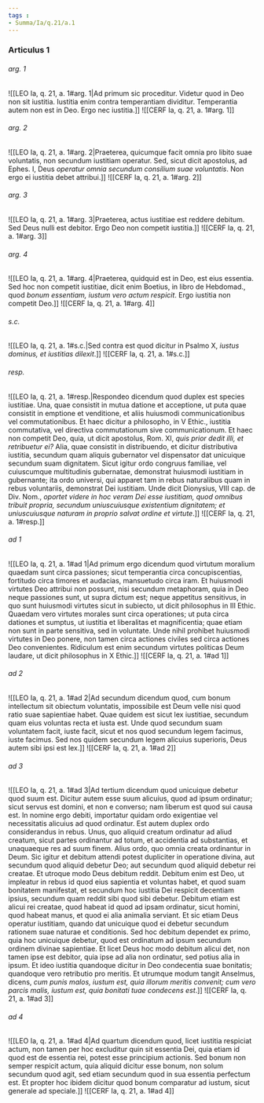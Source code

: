 ```yaml
---
tags : 
- Summa/Ia/q.21/a.1
---
```


### Articulus 1

###### arg. 1
![[LEO Ia, q. 21, a. 1#arg. 1|Ad primum sic proceditur. Videtur quod in Deo non sit iustitia. Iustitia enim contra temperantiam dividitur. Temperantia autem non est in Deo. Ergo nec iustitia.]]
![[CERF Ia, q. 21, a. 1#arg. 1]]

###### arg. 2
![[LEO Ia, q. 21, a. 1#arg. 2|Praeterea, quicumque facit omnia pro libito suae voluntatis, non secundum iustitiam operatur. Sed, sicut dicit apostolus, ad Ephes. I, Deus *operatur omnia secundum consilium suae voluntatis*. Non ergo ei iustitia debet attribui.]]
![[CERF Ia, q. 21, a. 1#arg. 2]]

###### arg. 3
![[LEO Ia, q. 21, a. 1#arg. 3|Praeterea, actus iustitiae est reddere debitum. Sed Deus nulli est debitor. Ergo Deo non competit iustitia.]]
![[CERF Ia, q. 21, a. 1#arg. 3]]

###### arg. 4
![[LEO Ia, q. 21, a. 1#arg. 4|Praeterea, quidquid est in Deo, est eius essentia. Sed hoc non competit iustitiae, dicit enim Boetius, in libro de Hebdomad., quod *bonum essentiam, iustum vero actum respicit*. Ergo iustitia non competit Deo.]]
![[CERF Ia, q. 21, a. 1#arg. 4]]

###### s.c.
![[LEO Ia, q. 21, a. 1#s.c.|Sed contra est quod dicitur in Psalmo X, *iustus dominus, et iustitias dilexit*.]]
![[CERF Ia, q. 21, a. 1#s.c.]]

###### resp.
![[LEO Ia, q. 21, a. 1#resp.|Respondeo dicendum quod duplex est species iustitiae. Una, quae consistit in mutua datione et acceptione, ut puta quae consistit in emptione et venditione, et aliis huiusmodi communicationibus vel commutationibus. Et haec dicitur a philosopho, in V Ethic., iustitia commutativa, vel directiva commutationum sive communicationum. Et haec non competit Deo, quia, ut dicit apostolus, Rom. XI, *quis prior dedit illi, et retribuetur ei?* Alia, quae consistit in distribuendo, et dicitur distributiva iustitia, secundum quam aliquis gubernator vel dispensator dat unicuique secundum suam dignitatem. Sicut igitur ordo congruus familiae, vel cuiuscumque multitudinis gubernatae, demonstrat huiusmodi iustitiam in gubernante; ita ordo universi, qui apparet tam in rebus naturalibus quam in rebus voluntariis, demonstrat Dei iustitiam. Unde dicit Dionysius, VIII cap. de Div. Nom., *oportet videre in hoc veram Dei esse iustitiam, quod omnibus tribuit propria, secundum uniuscuiusque existentium dignitatem; et uniuscuiusque naturam in proprio salvat ordine et virtute*.]]
![[CERF Ia, q. 21, a. 1#resp.]]

###### ad 1
![[LEO Ia, q. 21, a. 1#ad 1|Ad primum ergo dicendum quod virtutum moralium quaedam sunt circa passiones; sicut temperantia circa concupiscentias, fortitudo circa timores et audacias, mansuetudo circa iram. Et huiusmodi virtutes Deo attribui non possunt, nisi secundum metaphoram, quia in Deo neque passiones sunt, ut supra dictum est; neque appetitus sensitivus, in quo sunt huiusmodi virtutes sicut in subiecto, ut dicit philosophus in III Ethic. Quaedam vero virtutes morales sunt circa operationes; ut puta circa dationes et sumptus, ut iustitia et liberalitas et magnificentia; quae etiam non sunt in parte sensitiva, sed in voluntate. Unde nihil prohibet huiusmodi virtutes in Deo ponere, non tamen circa actiones civiles sed circa actiones Deo convenientes. Ridiculum est enim secundum virtutes politicas Deum laudare, ut dicit philosophus in X Ethic.]]
![[CERF Ia, q. 21, a. 1#ad 1]]

###### ad 2
![[LEO Ia, q. 21, a. 1#ad 2|Ad secundum dicendum quod, cum bonum intellectum sit obiectum voluntatis, impossibile est Deum velle nisi quod ratio suae sapientiae habet. Quae quidem est sicut lex iustitiae, secundum quam eius voluntas recta et iusta est. Unde quod secundum suam voluntatem facit, iuste facit, sicut et nos quod secundum legem facimus, iuste facimus. Sed nos quidem secundum legem alicuius superioris, Deus autem sibi ipsi est lex.]]
![[CERF Ia, q. 21, a. 1#ad 2]]

###### ad 3
![[LEO Ia, q. 21, a. 1#ad 3|Ad tertium dicendum quod unicuique debetur quod suum est. Dicitur autem esse suum alicuius, quod ad ipsum ordinatur; sicut servus est domini, et non e converso; nam liberum est quod sui causa est. In nomine ergo debiti, importatur quidam ordo exigentiae vel necessitatis alicuius ad quod ordinatur. Est autem duplex ordo considerandus in rebus. Unus, quo aliquid creatum ordinatur ad aliud creatum, sicut partes ordinantur ad totum, et accidentia ad substantias, et unaquaeque res ad suum finem. Alius ordo, quo omnia creata ordinantur in Deum. Sic igitur et debitum attendi potest dupliciter in operatione divina, aut secundum quod aliquid debetur Deo; aut secundum quod aliquid debetur rei creatae. Et utroque modo Deus debitum reddit. Debitum enim est Deo, ut impleatur in rebus id quod eius sapientia et voluntas habet, et quod suam bonitatem manifestat, et secundum hoc iustitia Dei respicit decentiam ipsius, secundum quam reddit sibi quod sibi debetur. Debitum etiam est alicui rei creatae, quod habeat id quod ad ipsam ordinatur, sicut homini, quod habeat manus, et quod ei alia animalia serviant. Et sic etiam Deus operatur iustitiam, quando dat unicuique quod ei debetur secundum rationem suae naturae et conditionis. Sed hoc debitum dependet ex primo, quia hoc unicuique debetur, quod est ordinatum ad ipsum secundum ordinem divinae sapientiae. Et licet Deus hoc modo debitum alicui det, non tamen ipse est debitor, quia ipse ad alia non ordinatur, sed potius alia in ipsum. Et ideo iustitia quandoque dicitur in Deo condecentia suae bonitatis; quandoque vero retributio pro meritis. Et utrumque modum tangit Anselmus, dicens, *cum punis malos, iustum est, quia illorum meritis convenit; cum vero parcis malis, iustum est, quia bonitati tuae condecens est*.]]
![[CERF Ia, q. 21, a. 1#ad 3]]

###### ad 4
![[LEO Ia, q. 21, a. 1#ad 4|Ad quartum dicendum quod, licet iustitia respiciat actum, non tamen per hoc excluditur quin sit essentia Dei, quia etiam id quod est de essentia rei, potest esse principium actionis. Sed bonum non semper respicit actum, quia aliquid dicitur esse bonum, non solum secundum quod agit, sed etiam secundum quod in sua essentia perfectum est. Et propter hoc ibidem dicitur quod bonum comparatur ad iustum, sicut generale ad speciale.]]
![[CERF Ia, q. 21, a. 1#ad 4]]

